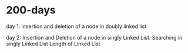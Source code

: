 # 200-days
day 1: insertion and deletion of a node in doubly linked list

day 2: Insertion and Deletion of a node in singly Linked List.
       Searching in singly Linked List
       Length of Linked List
